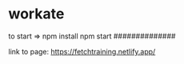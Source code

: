 # workate

to start =>
  npm install
  npm start
##############

link to page: https://fetchtraining.netlify.app/
